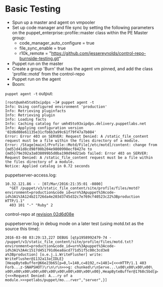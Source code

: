 # Basic Testing

- Spun up a master and agent on vmpooler
- Set up code manager and file sync by setting the following parameters on the puppet_enterprise::profile::master class within the PE Master group:
  - code_manager_auto_configure = true
  - file_sync_enable = true
  - r10k_remote = "https://github.com/jessereynolds/control-repo-burnside-testing.git"
- Puppet run on the master
- Create a group 'Burn' that has the agent vm pinned, and add the class 'profile::motd' from the control-repo
- Puppet run on the agent
- Boom:

`puppet agent -t` output:

```
[root@umh45to93xipdps ~]# puppet agent -t
Info: Using configured environment 'production'
Info: Retrieving pluginfacts
Info: Retrieving plugin
Info: Loading facts
Info: Caching catalog for umh45to93xipdps.delivery.puppetlabs.net
Info: Applying configuration version '02d6d08e61135e31cfb6b3a99c61f79f47a7b084'
Error: Error 403 on SERVER: Request Denied: A /static_file_content request must be a file within the files directory of a module.
Error: /Stage[main]/Profile::Motd/File[/etc/motd]/content: change from {md5}d41d8cd98f00b204e9800998ecf8427e to {md5}79e392a3a038099b5d0ba190d94d21eb failed: Error 403 on SERVER: Request Denied: A /static_file_content request must be a file within the files directory of a module.
Notice: Applied catalog in 0.72 seconds
```

puppetserver-access.log:

```
10.32.121.86 - - [07/Mar/2016:21:35:01 -0800] 
  "GET /puppet/v3/static_file_content/site/profile/files/motd?environment=production&code_id=urn%3Apuppet%3Acode-id%3A1%3A124b21726da4e203d3745d32c7e769cf40523c22%3Bproduction HTTP/1.1" 
  403 101 "-" "Ruby" 2
```

control-repo at [revision 02d6d08e](https://github.com/jessereynolds/control-repo-burnside-testing/blob/02d6d08e61135e31cfb6b3a99c61f79f47a7b084/site/profile/manifests/motd.pp)

puppetserver.log in debug mode on a later test (using motd.txt as the source this time):

```
2016-03-08 03:29:13,227 DEBUG [qtp1958992479-74 - /puppet/v3/static_file_content/site/profile/files/motd.txt?environment=production&code_id=urn%3Apuppet%3Acode-id%3A1%3A4c1517d451791d6ea8acd771d51f5c00c3cd3e8
a%3Bproduction] [o.e.j.i.WriteFlusher] write: WriteFlusher@1132a13a{IDLE} [HeapByteBuffer@66e23b65[p=0,l=140,c=8192,r=140]={<<<HTTP/1.1 403 Forb...z-SNAPSHOT)\r\n\r\n>>>g: chunked\r\nServe...\x00\x00\x00\x00\
x00\x00\x00\x00\x00\x00\x00\x00\x00\x00\x00},HeapByteBuffer@1768c5bd[p=0,l=101,c=32768,r=101]={<<<Request Denied: A...ry of a module.>>>petlabs/puppet/mo...rver","server",}]
```

